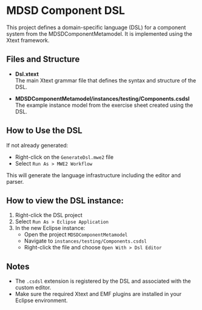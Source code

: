 # MDSD Component DSL

This project defines a domain-specific language (DSL) for a component system from the MDSDComponentMetamodel. It is implemented using the Xtext framework.

## Files and Structure

- **Dsl.xtext**  
  The main Xtext grammar file that defines the syntax and structure of the DSL.

- **MDSDComponentMetamodel/instances/testing/Components.csdsl**  
  The example instance model from the exercise sheet created using the DSL.

## How to Use the DSL

If not already generated:

- Right-click on the `GenerateDsl.mwe2` file
- Select `Run As > MWE2 Workflow`

This will generate the language infrastructure including the editor and parser.

## How to view the DSL instance:

1. Right-click the DSL project
2. Select `Run As > Eclipse Application`
3. In the new Eclipse instance:
   - Open the project `MDSDComponentMetamodel`
   - Navigate to `instances/testing/Components.csdsl`
   - Right-click the file and choose `Open With > Dsl Editor`

## Notes

- The `.csdsl` extension is registered by the DSL and associated with the custom editor.
- Make sure the required Xtext and EMF plugins are installed in your Eclipse environment.